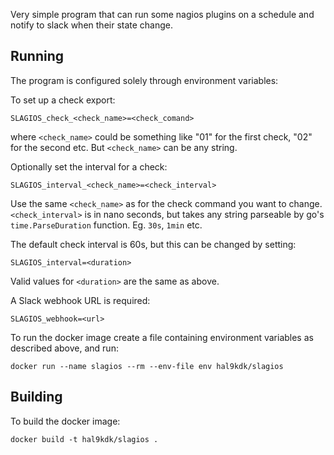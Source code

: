 Very simple program that can run some nagios plugins on a schedule and
notify to slack when their state change.

## Running

The program is configured solely through environment variables:

To set up a check export:

    SLAGIOS_check_<check_name>=<check_comand>

where `<check_name>` could be something like "01" for the first check,
"02" for the second etc. But `<check_name>` can be any string.

Optionally set the interval for a check:

    SLAGIOS_interval_<check_name>=<check_interval>

Use the same `<check_name>` as for the check command you want to change.
`<check_interval>` is in nano seconds, but takes any string parseable by
go's `time.ParseDuration` function. Eg. `30s`, `1min` etc.

The default check interval is 60s, but this can be changed by setting:

    SLAGIOS_interval=<duration>

Valid values for `<duration>` are the same as above.

A Slack webhook URL is required:

    SLAGIOS_webhook=<url>

To run the docker image create a file containing environment variables as
described above, and run:

    docker run --name slagios --rm --env-file env hal9kdk/slagios

## Building

To build the docker image:

    docker build -t hal9kdk/slagios .
